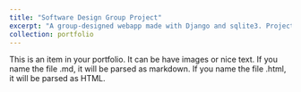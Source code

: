 ```yaml
---
title: "Software Design Group Project"
excerpt: "A group-designed webapp made with Django and sqlite3. Project can be found [here](https://github.com/Iroquois-Falls/Iroquois-Falls). <br/>"
collection: portfolio
---
```


This is an item in your portfolio. It can be have images or nice text. If you name the file .md, it will be parsed as markdown. If you name the file .html, it will be parsed as HTML. 
